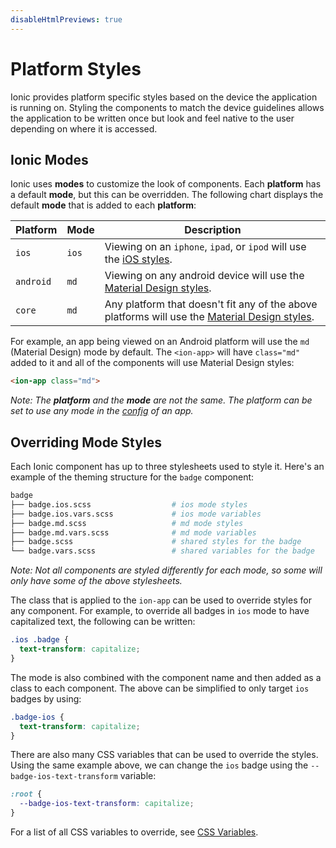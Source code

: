 ```yaml
---
disableHtmlPreviews: true
---
```


# Platform Styles

<p class="intro" markdown="1">
Ionic provides platform specific styles based on the device the application is running on. Styling the components to match the device guidelines allows the application to be written once but look and feel native to the user depending on where it is accessed.
</p>


## Ionic Modes

Ionic uses **modes** to customize the look of components. Each **platform** has a default **mode**, but this can be overridden. The following chart displays the default **mode** that is added to each **platform**:

| Platform  | Mode  | Description                                                                                                                       |
|-----------|-------|-----------------------------------------------------------------------------------------------------------------------------------|
| `ios`     | `ios` | Viewing on an `iphone`, `ipad`, or `ipod` will use the [iOS styles](https://www.apple.com/ios).                                   |
| `android` | `md`  | Viewing on any android device will use the [Material Design styles](https://material.io/guidelines/).                             |
| `core`    | `md`  | Any platform that doesn't fit any of the above platforms will use the [Material Design styles](https://material.io/guidelines/).  |

For example, an app being viewed on an Android platform will use the `md` (Material Design) mode by default. The `<ion-app>` will have `class="md"` added to it and all of the components will use Material Design styles:

```html
<ion-app class="md">
```

_Note: The **platform** and the **mode** are not the same. The platform can be set to use any mode in the [config](../../api/config/Config) of an app._

## Overriding Mode Styles

Each Ionic component has up to three stylesheets used to style it. Here's an example of the theming structure for the `badge` component:


```bash
badge
├── badge.ios.scss                  # ios mode styles
├── badge.ios.vars.scss             # ios mode variables
├── badge.md.scss                   # md mode styles
├── badge.md.vars.scss              # md mode variables
├── badge.scss                      # shared styles for the badge
└── badge.vars.scss                 # shared variables for the badge
```

_Note: Not all components are styled differently for each mode, so some will only have some of the above stylesheets._

The class that is applied to the `ion-app` can be used to override styles for any component. For example, to override all badges in `ios` mode to have capitalized text, the following can be written:

```css
.ios .badge {
  text-transform: capitalize;
}
```

The mode is also combined with the component name and then added as a class to each component. The above can be simplified to only target `ios` badges by using:

```css
.badge-ios {
  text-transform: capitalize;
}
```

There are also many CSS variables that can be used to override the styles. Using the same example above, we can change the `ios` badge using the `--badge-ios-text-transform` variable:

```css
:root {
  --badge-ios-text-transform: capitalize;
}
```

For a list of all CSS variables to override, see [CSS Variables](./css-variables).